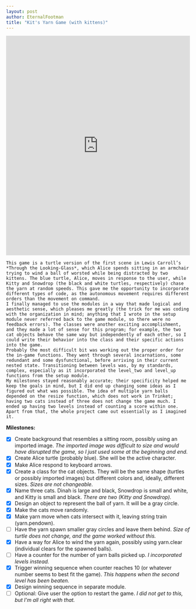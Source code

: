 ```yaml
---
layout: post
author: EternalFootman
title: "Kit's Yarn Game (with kittens)"
---
```

<iframe src="https://trinket.io/embed/python/0a82a02495" width="100%" height="600" frameborder="0" marginwidth="0" marginheight="0" allowfullscreen></iframe>

	This game is a turtle version of the first scene in Lewis Carroll’s *Through the Looking-Glass*, which Alice spends sitting in an armchair trying to wind a ball of worsted while being distracted by two kittens. The blue turtle, Alice, moves in response to the user, while Kitty and Snowdrop (the black and white turtles, respectively) chase the yarn at random speeds. This gave me the opportunity to incorporate different types of code, as the autonomous movement requires different orders than the movement on command.
	I finally managed to use the modules in a way that made logical and aesthetic sense, which pleases me greatly (the trick for me was coding with the organization in mind; anything that I wrote in the setup module never referred back to the game module, so there were no feedback errors). The classes were another exciting accomplishment, and they made a lot of sense for this program; for example, the two cat objects behave the same way but independently of each other, so I could write their behavior into the class and their specific actions into the game.
	Probably the most difficult bit was working out the proper order for the in-game functions. They went through several incarnations, some redundant and some dysfunctional, before arriving in their current nested state. Transitioning between levels was, by my standards, complex, especially as it incorporated the level_two and level_up functions from the setup module.
	My milestones stayed reasonably accurate; their specificity helped me keep the goals in mind, but I did end up changing some ideas as I figured out what was possible. The idea of multiple yarn balls depended on the resize function, which does not work in Trinket; having two cats instead of three does not change the game much. I ended up having two levels instead of counting a score within one. Apart from that, the whole project came out essentially as I imagined it.

__Milestones:__

- [x] Create background that resembles a sitting room, possibly using an imported image. *The imported image was difficult to size and would have disrupted the game, so I just used some at the beginning and end.*
- [x] Create Alice turtle (probably blue). She will be the active character.
- [x] Make Alice respond to keyboard arrows.
- [x] Create a class for the cat objects. They will be the same shape (turtles or possibly imported images) but different colors and, ideally, different sizes. *Sizes are not changeable.*
- [x] Name three cats. Dinah is large and black, Snowdrop is small and white, and Kitty is small and black. *There are two (Kitty and Snowdrop).*
- [x] Design an object to represent the ball of yarn. It will be a gray circle.
- [x] Make the cats move randomly.
- [x] Make yarn move when cats intersect with it, leaving string train (yarn.pendown).
- [ ] Have the yarn spawn smaller gray circles and leave them behind. *Size of turtle does not change, and the game worked without this.*
- [x] Have a way for Alice to wind the yarn again, possibly using yarn.clear (individual clears for the spawned balls).
- [ ] Have a counter for the number of yarn balls picked up. *I incorporated levels instead.*
- [x] Trigger winning sequence when counter reaches 10 (or whatever number seems to best fit the game). *This happens when the second level has been beaten.*
- [x] Design winning sequence in separate module.
- [ ] Optional: Give user the option to restart the game. *I did not get to this, but I'm all right with that.*
